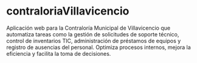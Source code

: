 # contraloriaVillavicencio
Aplicación web para la Contraloría Municipal de Villavicencio que automatiza tareas como la gestión de solicitudes de soporte técnico, control de inventarios TIC, administración de préstamos de equipos y registro de ausencias del personal. Optimiza procesos internos, mejora la eficiencia y facilita la toma de decisiones.
